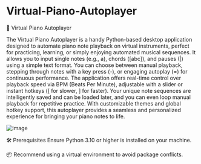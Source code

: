 # Virtual-Piano-Autoplayer


🎹 Virtual Piano Autoplayer

The Virtual Piano Autoplayer is a handy Python-based desktop application designed to automate piano note playback on virtual instruments, perfect for practicing, learning, or simply enjoying automated musical sequences. It allows you to input single notes (e.g., a), chords ([abc]), and pauses (|) using a simple text format. You can choose between manual playback, stepping through notes with a key press (-), or engaging autoplay (=) for continuous performance. The application offers real-time control over playback speed via BPM (Beats Per Minute), adjustable with a slider or instant hotkeys ([ for slower, ] for faster). Your unique note sequences are intelligently saved and can be loaded later, and you can even loop manual playback for repetitive practice. With customizable themes and global hotkey support, this autoplayer provides a seamless and personalized experience for bringing your piano notes to life.

![image](https://github.com/user-attachments/assets/e1765f82-794b-40f4-98b2-14fe00b7ddc0)

🛠 Prerequisites
Ensure Python 3.10 or higher is installed on your machine.

📦 Recommend using a virtual environment to avoid package conflicts.











